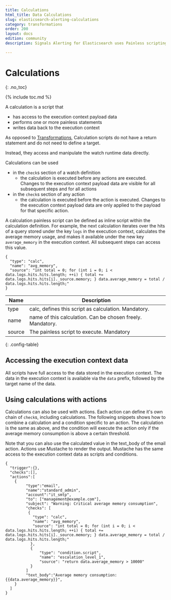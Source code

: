 ```yaml
---
title: Calculations
html_title: Data Calculations
slug: elasticsearch-alerting-calculations
category: transformations
order: 200
layout: docs
edition: community
description: Signals Alerting for Elasticsearch uses Painless scripting for performing calculations on the data used by watches

---
```


<!--- Copyright 2020 floragunn GmbH -->

# Calculations
{: .no_toc}

{% include toc.md %}

A calculation is a script that

* has access to the execution context payload data
* performs one or more painless statements
* writes data back to the execution context

As opposed to [Transformations](transformations_transformations.md), Calculation scripts do not have a return statement and do not need to define a target.

Instead, they access and manipulate the watch runtime data directly.

Calculations can be used

* in the `check`s section of a watch definition
  * the calculation is executed before any actions are executed. Changes to the execution context payload data are visible for all subsequent steps and for all actions
* in the `check`s section of any action
  * the calculation is executed before the action is executed. Changes to the execution context payload data are only applied to the payload for that specific action.


A calculation painless script can be defined as inline script within the calculation definition. For example, the next calculation iterates over the hits of a query stored under the key `logs` in the  execution context, calculates the average memory usage, and makes it available under the new key `average_memory` in the execution context. All subsequent steps can access this value.

```
{
  "type": "calc",
  "name": "avg_memory",
  "source": "int total = 0; for (int i = 0; i < data.logs.hits.hits.length; ++i) { total += data.logs.hits.hits[i]._source.memory; } data.average_memory = total / data.logs.hits.hits.length;"
}
```

| Name | Description |
|---|---|
| type | calc, defines this script as calculation. Mandatory. |
| name | name of this calculation. Can be chosen freely. Mandatory. |
| source | The painless script to execute. Mandatory |
{: .config-table}

## Accessing the execution context data

All scripts have full access to the data stored in the execution context. The data in the execution context is available via the `data` prefix, followed by the target name of the data.

## Using calculations with actions

Calculations can also be used with actions. Each action can define it's own chain of `check`s, including calculations. The following snippets shows how to combine a calculation and a condition specific to an action. The calculation is the same as above, and the condition will execute the action only if the average memory consumption is above a certain threshold.

Note that you can also use the calculated value in the text_body of the email action. Actions use Mustache to render the output. Mustache has the same access to the execution context data as scripts and conditions.

<!-- {% raw %} -->
```
{
  "trigger":{},
  "checks":[],
  "actions":[
    {
         "type":"email",
         "name":"standard_admin",
         "account":"it_smtp",
         "to": ["management@example.com"],
         "subject": "Warning: Critical average memory consumption",
         "checks": [
          {
            "type": "calc",
            "name": "avg_memory",
            "source": "int total = 0; for (int i = 0; i < data.logs.hits.hits.length; ++i) { total += data.logs.hits.hits[i]._source.memory; } data.average_memory = total / data.logs.hits.hits.length;"
           },
           {
               "type": "condition.script",
               "name": "escalation_level_1",
               "source": "return data.average_memory > 10000"
           }
         ]
         "text_body":"Average memory consumption: {{data.average_memory}}",
    }    
  ]
}
```
<!-- {% endraw %} -->
